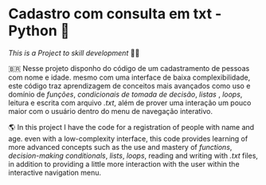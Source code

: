 # Cadastro com consulta em txt - Python  :snake:

_This is a Project to skill development_ :man_student:
 
🇧🇷   Nesse projeto disponho do código de um cadastramento de pessoas com nome e idade. mesmo com uma interface de baixa complexibilidade, este código traz aprendizagem de conceitos mais avançados  como uso e domínio de _funções_, _condicionais de tomada de decisão_, _listas_ , _loops_, leitura e escrita com arquivo _.txt_, além de prover uma interação um pouco maior com o usuário dentro do menu de navegação interativo. 




:earth_americas: In this project I have the code for a registration of people with name and age. even with a low-complexity interface, this code provides learning of more advanced concepts such as the use and mastery of _functions_, _decision-making conditionals_, _lists_, _loops_, reading and writing with _.txt_ files, in addition to providing a little more interaction with the user within the interactive navigation menu.
